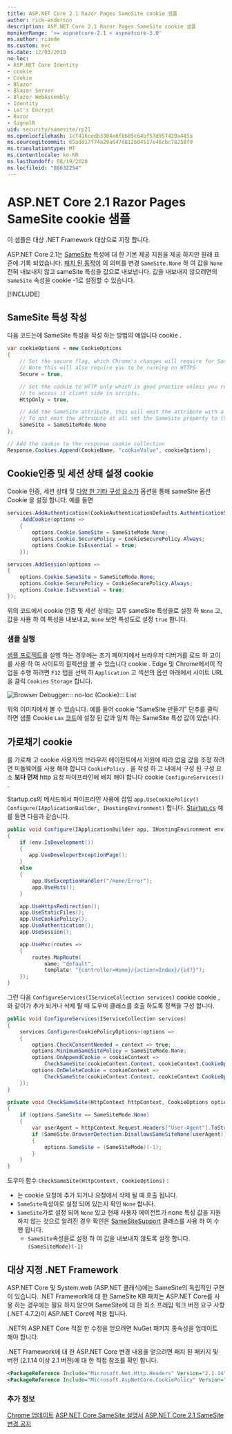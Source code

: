```yaml
---
title: ASP.NET Core 2.1 Razor Pages SameSite cookie 샘플
author: rick-anderson
description: ASP.NET Core 2.1 Razor Pages SameSite cookie 샘플
monikerRange: '>= aspnetcore-2.1 < aspnetcore-3.0'
ms.author: riande
ms.custom: mvc
ms.date: 12/03/2019
no-loc:
- ASP.NET Core Identity
- cookie
- Cookie
- Blazor
- Blazor Server
- Blazor WebAssembly
- Identity
- Let's Encrypt
- Razor
- SignalR
uid: security/samesite/rp21
ms.openlocfilehash: 1cf416cedb3384e8f8b85c64bf57d957420a445a
ms.sourcegitcommit: 65add17f74a29a647d812b04517e46cbc78258f9
ms.translationtype: MT
ms.contentlocale: ko-KR
ms.lasthandoff: 08/19/2020
ms.locfileid: "88632254"
---
```

# <a name="aspnet-core-21-no-locrazor-pages-samesite-no-loccookie-sample"></a>ASP.NET Core 2.1 Razor Pages SameSite cookie 샘플

이 샘플은 대상 .NET Framework 대상으로 지정 합니다.

ASP.NET Core 2.1는 [SameSite](https://www.owasp.org/index.php/SameSite) 특성에 대 한 기본 제공 지원을 제공 하지만 원래 표준에 기록 되었습니다. [패치 된 동작이](https://github.com/dotnet/aspnetcore/issues/8212) 의 의미를 변경 `SameSite.None` 하 여 값을 `None` 전혀 내보내지 않고 sameSite 특성을 값으로 내보냅니다. 값을 내보내지 않으려면의 `SameSite` 속성을 cookie -1로 설정할 수 있습니다.

[!INCLUDE[](~/includes/SameSiteIdentity.md)]

## <a name="writing-the-samesite-attribute"></a><a name="sampleCode"></a>SameSite 특성 작성

다음 코드는에 SameSite 특성을 작성 하는 방법의 예입니다 cookie .

```c#
var cookieOptions = new CookieOptions
{
    // Set the secure flag, which Chrome's changes will require for SameSite none.
    // Note this will also require you to be running on HTTPS
    Secure = true,

    // Set the cookie to HTTP only which is good practice unless you really do need
    // to access it client side in scripts.
    HttpOnly = true,

    // Add the SameSite attribute, this will emit the attribute with a value of none.
    // To not emit the attribute at all set the SameSite property to (SameSiteMode)(-1).
    SameSite = SameSiteMode.None
};

// Add the cookie to the response cookie collection
Response.Cookies.Append(CookieName, "cookieValue", cookieOptions);
```

## <a name="setting-no-loccookie-authentication-and-session-state-no-loccookies"></a>Cookie인증 및 세션 상태 설정 cookie

Cookie 인증, 세션 상태 및 [다양 한 기타 구성 요소가](https://docs.microsoft.com/aspnet/core/security/samesite?view=aspnetcore-2.1) 옵션을 통해 sameSite 옵션 Cookie 을 설정 합니다. 예를 들면

```c#
services.AddAuthentication(CookieAuthenticationDefaults.AuthenticationScheme)
    .AddCookie(options =>
    {
        options.Cookie.SameSite = SameSiteMode.None;
        options.Cookie.SecurePolicy = CookieSecurePolicy.Always;
        options.Cookie.IsEssential = true;
    });

services.AddSession(options =>
{
    options.Cookie.SameSite = SameSiteMode.None;
    options.Cookie.SecurePolicy = CookieSecurePolicy.Always;
    options.Cookie.IsEssential = true;
});
```

위의 코드에서 cookie 인증 및 세션 상태는 모두 sameSite 특성을로 설정 하 `None` 고, 값을 사용 하 여 특성을 내보내고, `None` 보안 특성도로 설정 `true` 합니다.

### <a name="run-the-sample"></a>샘플 실행

[샘플 프로젝트](https://github.com/blowdart/AspNetSameSiteSamples/tree/master/AspNetCore21RazorPages)를 실행 하는 경우에는 초기 페이지에서 브라우저 디버거를 로드 하 고이를 사용 하 여 사이트의 컬렉션을 볼 수 있습니다 cookie . Edge 및 Chrome에서이 작업을 수행 하려면 `F12` 탭을 선택 하 `Application` 고 섹션의 옵션 아래에서 사이트 URL을 클릭 `Cookies` `Storage` 합니다.

![Browser Debugger::: no-loc (Cookie)::: List](BrowserDebugger.png)

위의 이미지에서 볼 수 있습니다. 예를 들어 cookie "SameSite 만들기" 단추를 클릭 하면 샘플 Cookie `Lax` [코드](#sampleCode)에 설정 된 값과 일치 하는 SameSite 특성 값이 있습니다.

## <a name="intercepting-no-loccookies"></a><a name="interception"></a>가로채기 cookie

를 가로채 고 cookie 사용자의 브라우저 에이전트에서 지원에 따라 없음 값을 조정 하려면 미들웨어를 사용 해야 합니다 `CookiePolicy` . 을 작성 하 고 내에서 구성 된 구성 요소 **보다 먼저** http 요청 파이프라인에 배치 해야 합니다 cookie `ConfigureServices()` .

Startup.cs의 메서드에서 파이프라인 사용에 삽입 `app.UseCookiePolicy()` `Configure(IApplicationBuilder, IHostingEnvironment)` 합니다. [Startup.cs](https://github.com/blowdart/AspNetSameSiteSamples/blob/master/AspNetCore21MVC/Startup.cs) 예를 들면 다음과 같습니다.

```c#
public void Configure(IApplicationBuilder app, IHostingEnvironment env)
{
    if (env.IsDevelopment())
    {
       app.UseDeveloperExceptionPage();
    }
    else
    {
        app.UseExceptionHandler("/Home/Error");
        app.UseHsts();
    }

    app.UseHttpsRedirection();
    app.UseStaticFiles();
    app.UseCookiePolicy();
    app.UseAuthentication();
    app.UseSession();

    app.UseMvc(routes =>
    {
        routes.MapRoute(
            name: "default",
            template: "{controller=Home}/{action=Index}/{id?}");
    });
}
```

그런 다음 `ConfigureServices(IServiceCollection services)` cookie cookie ,와 같이가 추가 되거나 삭제 될 때 도우미 클래스를 호출 하도록 정책을 구성 합니다.

```c#
public void ConfigureServices(IServiceCollection services)
{
    services.Configure<CookiePolicyOptions>(options =>
    {
        options.CheckConsentNeeded = context => true;
        options.MinimumSameSitePolicy = SameSiteMode.None;
        options.OnAppendCookie = cookieContext =>
            CheckSameSite(cookieContext.Context, cookieContext.CookieOptions);
        options.OnDeleteCookie = cookieContext =>
            CheckSameSite(cookieContext.Context, cookieContext.CookieOptions);
    });
}

private void CheckSameSite(HttpContext httpContext, CookieOptions options)
{
    if (options.SameSite == SameSiteMode.None)
    {
        var userAgent = httpContext.Request.Headers["User-Agent"].ToString();
        if (SameSite.BrowserDetection.DisallowsSameSiteNone(userAgent))
        {
            options.SameSite = (SameSiteMode)(-1);
        }
    }
}
```

도우미 함수 `CheckSameSite(HttpContext, CookieOptions)` :

* 는 cookie 요청에 추가 되거나 요청에서 삭제 될 때 호출 됩니다.
* `SameSite`속성이로 설정 되어 있는지 확인 `None` 합니다.
* `SameSite`가로 설정 되어 `None` 있고 현재 사용자 에이전트가 none 특성 값을 지원 하지 않는 것으로 알려진 경우 확인은 [SameSiteSupport](https://github.com/dotnet/AspNetCore.Docs/tree/master/aspnetcore/security/samesite/sample/snippets/SameSiteSupport.cs) 클래스를 사용 하 여 수행 됩니다.
  * `SameSite`속성을로 설정 하 여 값을 내보내지 않도록 설정 합니다.`(SameSiteMode)(-1)`

## <a name="targeting-net-framework"></a>대상 지정 .NET Framework

ASP.NET Core 및 System.web (ASP.NET 클래식)에는 SameSite의 독립적인 구현이 있습니다. .NET Framework에 대 한 SameSite KB 패치는 ASP.NET Core를 사용 하는 경우에는 필요 하지 않으며 SameSite에 대 한 최소 프레임 워크 버전 요구 사항 (.NET 4.7.2)이 ASP.NET Core에 적용 됩니다.

.NET의 ASP.NET Core 적절 한 수정을 얻으려면 NuGet 패키지 종속성을 업데이트 해야 합니다.

.NET Framework에 대 한 ASP.NET Core 변경 내용을 얻으려면 패치 된 패키지 및 버전 (2.1.14 이상 2.1 버전)에 대 한 직접 참조를 확인 합니다.

```xml
<PackageReference Include="Microsoft.Net.Http.Headers" Version="2.1.14" />
<PackageReference Include="Microsoft.AspNetCore.CookiePolicy" Version="2.1.14" />
```

### <a name="more-information"></a>추가 정보
 
[Chrome 업데이트](https://www.chromium.org/updates/same-site) 
 [ASP.NET Core SameSite 설명서](https://docs.microsoft.com/aspnet/core/security/samesite?view=aspnetcore-2.1) 
 [ASP.NET Core 2.1 SameSite 변경 공지](https://github.com/dotnet/aspnetcore/issues/8212)